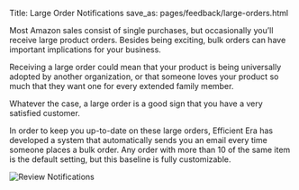 Title: Large Order Notifications
save_as: pages/feedback/large-orders.html

Most Amazon sales consist of single purchases, but occasionally you’ll receive large product orders. Besides being exciting, bulk orders can have important implications for your business. 

Receiving a large order could mean that your product is being universally adopted by another organization, or that someone loves your product so much that they want one for every extended family member. 

Whatever the case, a large order is a good sign that you have a very satisfied customer. 

In order to keep you up-to-date on these large orders, Efficient Era has developed a system that automatically sends you an email every time someone places a bulk order. Any order with more than 10 of the same item is the default setting, but this baseline is fully customizable.

![Review Notifications](https://s3-eu-west-1.amazonaws.com/efficientera.com/images/large_order.png)